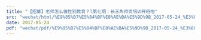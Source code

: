 ```yaml
---
title: "【招募】老师怎么做性别教育？l第七期：长三角师资培训开班啦"
src: "wechat/html/%E9%85%B7%E5%84%BF%E8%AE%BA%E5%9D%9B_2017-05-24_%E3%80%90%E6%8B%9B%E5%8B%9F%E3%80%91%E8%80%81%E5%B8%88%E6%80%8E%E4%B9%88%E5%81%9A%E6%80%A7%E5%88%AB%E6%95%99%E8%82%B2%EF%BC%9Fl%E7%AC%AC%E4%B8%83%E6%9C%9F%EF%BC%9A%E9%95%BF%E4%B8%89%E8%A7%92%E5%B8%88%E8%B5%84%E5%9F%B9%E8%AE%AD%E5%BC%80%E7%8F%AD%E5%95%A6.html"
date: 2017-05-24
pdf: "wechat/pdf/%E9%85%B7%E5%84%BF%E8%AE%BA%E5%9D%9B_2017-05-24_%E3%80%90%E6%8B%9B%E5%8B%9F%E3%80%91%E8%80%81%E5%B8%88%E6%80%8E%E4%B9%88%E5%81%9A%E6%80%A7%E5%88%AB%E6%95%99%E8%82%B2%EF%BC%9Fl%E7%AC%AC%E4%B8%83%E6%9C%9F%EF%BC%9A%E9%95%BF%E4%B8%89%E8%A7%92%E5%B8%88%E8%B5%84%E5%9F%B9%E8%AE%AD%E5%BC%80%E7%8F%AD%E5%95%A6.pdf"
---
```

